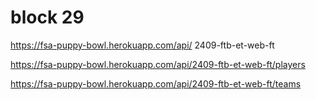 # block 29


https://fsa-puppy-bowl.herokuapp.com/api/
2409-ftb-et-web-ft

 https://fsa-puppy-bowl.herokuapp.com/api/2409-ftb-et-web-ft/players

 https://fsa-puppy-bowl.herokuapp.com/api/2409-ftb-et-web-ft/teams